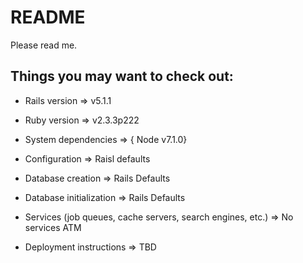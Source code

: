 # README
Please read me.

## Things you may want to check out:

* Rails version => v5.1.1

* Ruby version => v2.3.3p222

* System dependencies => { Node v7.1.0}

* Configuration => Raisl defaults

* Database creation => Rails Defaults

* Database initialization => Rails Defaults

* Services (job queues, cache servers, search engines, etc.) => No services ATM

* Deployment instructions => TBD
